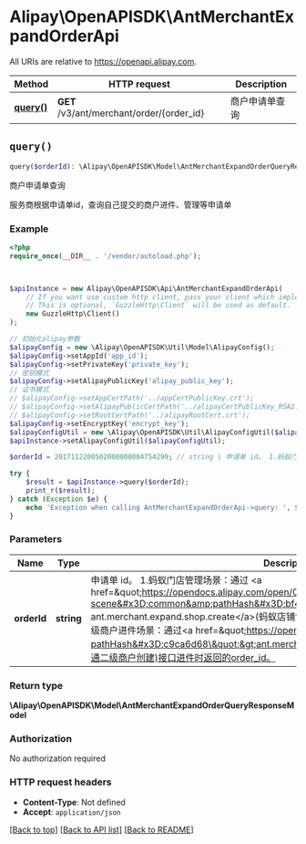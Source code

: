 # Alipay\OpenAPISDK\AntMerchantExpandOrderApi

All URIs are relative to https://openapi.alipay.com.

Method | HTTP request | Description
------------- | ------------- | -------------
[**query()**](AntMerchantExpandOrderApi.md#query) | **GET** /v3/ant/merchant/order/{order_id} | 商户申请单查询


## `query()`

```php
query($orderId): \Alipay\OpenAPISDK\Model\AntMerchantExpandOrderQueryResponseModel
```

商户申请单查询

服务商根据申请单id，查询自己提交的商户进件、管理等申请单

### Example

```php
<?php
require_once(__DIR__ . '/vendor/autoload.php');



$apiInstance = new Alipay\OpenAPISDK\Api\AntMerchantExpandOrderApi(
    // If you want use custom http client, pass your client which implements `GuzzleHttp\ClientInterface`.
    // This is optional, `GuzzleHttp\Client` will be used as default.
    new GuzzleHttp\Client()
);

// 初始化alipay参数
$alipayConfig = new \Alipay\OpenAPISDK\Util\Model\AlipayConfig();
$alipayConfig->setAppId('app_id');
$alipayConfig->setPrivateKey('private_key');
// 密钥模式
$alipayConfig->setAlipayPublicKey('alipay_public_key');
// 证书模式
// $alipayConfig->setAppCertPath('../appCertPublicKey.crt');
// $alipayConfig->setAlipayPublicCertPath('../alipayCertPublicKey_RSA2.crt');
// $alipayConfig->setRootCertPath('../alipayRootCert.crt');
$alipayConfig->setEncryptKey('encrypt_key');
$alipayConfigUtil = new \Alipay\OpenAPISDK\Util\AlipayConfigUtil($alipayConfig);
$apiInstance->setAlipayConfigUtil($alipayConfigUtil);

$orderId = 2017112200502000000004754299; // string | 申请单 id。 1.蚂蚁门店管理场景：通过 <a href=\"https://opendocs.alipay.com/open/05afbc4a_ant.merchant.expand.shop.create?scene=common&pathHash=bf443b73\"> ant.merchant.expand.shop.create</a>(蚂蚁店铺创建)接口进件时返回的order_id。 2.直付通二级商户进件场景：通过<a href=\"https://opendocs.alipay.com/open/028xr0?pathHash=c9ca6d68\">ant.merchant.expand.indirect.zft.create</a>(直付通二级商户创建)接口进件时返回的order_id。

try {
    $result = $apiInstance->query($orderId);
    print_r($result);
} catch (Exception $e) {
    echo 'Exception when calling AntMerchantExpandOrderApi->query: ', $e->getMessage(), PHP_EOL;
}
```

### Parameters

Name | Type | Description  | Notes
------------- | ------------- | ------------- | -------------
 **orderId** | **string**| 申请单 id。 1.蚂蚁门店管理场景：通过 &lt;a href&#x3D;\&quot;https://opendocs.alipay.com/open/05afbc4a_ant.merchant.expand.shop.create?scene&#x3D;common&amp;pathHash&#x3D;bf443b73\&quot;&gt; ant.merchant.expand.shop.create&lt;/a&gt;(蚂蚁店铺创建)接口进件时返回的order_id。 2.直付通二级商户进件场景：通过&lt;a href&#x3D;\&quot;https://opendocs.alipay.com/open/028xr0?pathHash&#x3D;c9ca6d68\&quot;&gt;ant.merchant.expand.indirect.zft.create&lt;/a&gt;(直付通二级商户创建)接口进件时返回的order_id。 |

### Return type

**\Alipay\OpenAPISDK\Model\AntMerchantExpandOrderQueryResponseModel**

### Authorization

No authorization required

### HTTP request headers

- **Content-Type**: Not defined
- **Accept**: `application/json`

[[Back to top]](#) [[Back to API list]](../../README.md#api-endpoints)
[[Back to README]](../../README.md)
